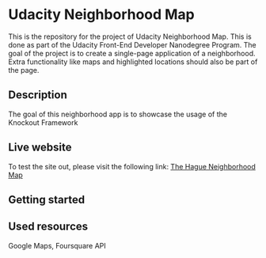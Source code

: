 # Udacity Neighborhood Map
This is the repository for the project of Udacity Neighborhood Map. This is done as part of the Udacity Front-End Developer Nanodegree Program. The goal of the project is to create a single-page application of a neighborhood. Extra functionality like maps and highlighted locations should also be part of the page. 

## Description
The goal of this neighborhood app is to showcase the usage of the Knockout Framework 

## Live website
To test the site out, please visit the following link: [The Hague Neighborhood Map](https://duncanlew.github.io/udacity_neighborhood_map/)


## Getting started

## Used resources
Google Maps, Foursquare API
